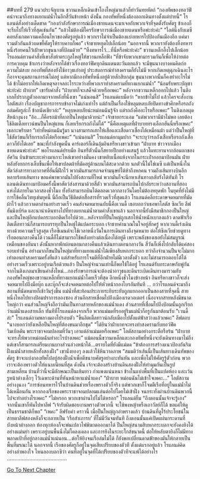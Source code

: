 ##บทที่ 279 แนวประจัญบาน
ขวานเหล็กเดินเข้าโถงใหญ่มาแล้วก็ทำวันทยหัตถ์
“กองทัพของทอว์ฟิคน่าจะมาถึงทางแยกแม่น้ำในอีกสี่วันข้างหน้า ดังนั้น กองทัพที่หนึ่งต้องออกเดินทางตั้งแต่บ่ายนี้” โรแลนด์สั่งอย่างเด็ดขาด “กองกำลังรักษาการณ์เมืองชายแดนจะมาเจอกับพวกเจ้าที่จุดตั้งรับศัตรู ข้าเองก็จะรีบไปให้เร็วที่สุดเช่นกัน”
“แล้วไม่ต้องมีใครรักษาการณ์เมืองชายแดนหรือพ่ะย่ะค่ะ”
“ไลต์นิ่งกับเมซีคอยสังเกตความเคลื่อนไหวของศัตรูอยู่แล้ว พวกเราไม่จำเป็นต้องแบ่งทหารไปป้องกันเมืองอีก แค่มารวมตัวกันแล้วบดขยี้ศัตรูให้ราบคาบก็พอ” เจ้าชายหยุดไปเล็กน้อย “นอกจากนี้ พวกเรายังต้องทิ้งทหารหนึ่งร้อยคนไว้เฝ้าพวกขุนนางที่ป้อมด้วย”
“ทิ้งทหารไว้...ที่นี่หรือพ่ะย่ะค่ะ” ขวานเหล็กอึ้งไปเล็กน้อย
โรแลนด์ทวนคำสั่งที่เขาสั่งห้าตระกูลใหญ่ให้ขวานเหล็กฟัง “ที่ข้าจับพวกเขามารวมกันก็เพื่อให้ง่ายต่อการควบคุม ข้าเกรงว่าหลังจากได้ข่าวเรื่องทอว์ฟิคบุกดินแดนตะวันตกแล้ว จะมีขุนนางบางคนคิดก่อความไม่สงบ กองทัพที่สองยังใช้อาวุธเก่าอยู่ ประสบการณ์ทำสงครามก็ยังไม่มี หากเกิดเหตุฉุกเฉินอะไรก็อาจจะคุมสถานการณ์ไม่อยู่ แต่หากมีกองทัพที่หนึ่งอยู่ด้วยสักสิบกลุ่ม ขุนนางพวกนั้นก็คงทำอะไรไม่ได้ ข้าไม่อยากให้เกิดเหตุจลาจลอะไรระหว่างที่พวกเราทำสงครามที่ทางแยกแม่น้ำ”
“น้อมรับพระบัญชาพ่ะย่ะค่ะ ฝ่าบาท” เขารับคำสั่ง
“ฝ่าบาทก็จะเสด็จด้วยหรือเพคะ” หลังจากขวานเหล็กออกไปแล้ว ไนติงเกลก็ปรากฏตัวออกมาจากหลังที่นั่งเขา
“แน่นอนสิ” โรแลนด์แบมือว่า “หากข้าไม่ไป แล้วใครจะสั่งงานโลตัสเล่า เรื่องบัญชาการการรบข้าอาจไม่เก่งเท่าไร แต่ถ้าเป็นเรื่องใช้หลุมหลบภัยปิดทางข้าศึกหรือรถถังถล่มศัตรูล่ะก็ ข้าถนัดเชียวล่ะ”
“หลุบหลบภัยน่ะหม่อมฉันรู้จัก แต่รถถังคืออะไรหรือเพคะ” ไนติงเกลผุดสีหน้างุนงง
“อ้อ...ก็คือรถม้าที่ลากปืนใหญ่มาด้วยน่ะ” เจ้าชายกระแอม “แต่พวกเรามีม้าไม่พอ เลยต้องใช้ลิตเติ้ลทาวน์ขนปืนใหญ่แทน ก็เลยเรียกรถถังไม่ได้”
“นี่คือเหตุผลที่ฝ่าบาททรงเลือกฮันนี่หรือเพคะ” เธอกะพริบตา “เท่าที่หม่อมฉันรู้มา นางสามารถเสกให้เสือและเสือดาวเชื่องได้เหมือนม้า แต่ว่าปืนใหญ่ที่ใช้สัตว์ขนก็เรียกรถถังได้หรือเพคะ”
“แน่นอนสิ” โรแลนด์ยกมุมปาก “จะระบุว่ารถถังเสือหรือรถถังเสือดาวก็ยังได้เลย”
ขณะที่กำลังพูดนั้น คาร์เตอร์ก็เดินอุ้มอินทรีหางขาวเข้ามา “ฝ่าบาท ข่าวจากเมืองชายแดนพ่ะย่ะค่ะ”
พอโรแลนด์ปรบมือ อินทรีตัวนั้นก็สยายปีกอย่างแสนรู้ แล้วโผทะยานจากอ้อมอกของอัศวิน บินข้ามระยะห่างมาเกาะไหล่เขาอย่างมั่นคง เขาหยิบเนื้อแห้งจากในกระเป๋าออกมาป้อนมัน ฝ่ายหลังยังยกกรงเล็บขึ้นเพื่อให้เขาปลดผ้าที่มัดอยู่ด้านบนได้สะดวกด้วย
นกตัวนี้ไม่ใช่เมซี แต่เป็นหนึ่งในสัตว์ส่งสารทางอากาศที่ฮันนี่ฝึกไว้ พวกมันสามารถจดจำมนุษย์ได้ห้าถึงหกคน รวมถึงเส้นทางบินอีกหลายร้อยเส้นทาง ขอแค่พาพวกมันไปยังสถานที่ใหม่ พวกมันก็จะนึกหาเส้นทางกลับรังได้ทันที โรแลนด์เดินทางมาป้อมครั้งนี้พาสัตว์ส่งสารมาด้วยสี่ตัว พวกมันสามารถบินไปกลับระหว่างสถานที่สองแห่งได้ภายในเวลาสองชั่วโมง ทั้งยังสามารถบินได้ตลอดเวลากลางวันโดยไม่ต้องหยุดพัก ในยุคที่ยังไม่มีการใช้คลื่นวิทยุเช่นยุคนี้ นี่ถือเป็นวิธีติดต่อสื่อสารที่รวดเร็วที่สุดแล้ว
โรแลนด์คลี่กระดาษจดหมายที่มัดผ้าไว้ แล้วกวาดตาอ่านอย่างรวดเร็ว
คนส่งจดหมายฉบับนี้คือเวนดี้ เธอบอกว่าเธอพาโลตัส ซิลเวีย ลีฟ ฮัมมิงเบิร์ด และนาน่าเดินทางไปที่ทางแยกแม่น้ำตามคำสั่งเขาแล้ว นอกจากนี้ยังมีสมาชิกกองปืนใหญ่และปืนใหญ่อีกแปดกระบอกติดเรือไปด้วย...หลังจากที่ปืนใหญ่ถูกเสกให้น้ำหนักเบาลงแล้ว ดาดฟ้าเรือลิตเติ้ลทาวน์ก็สามารถบรรทุกปืนใหญ่ได้แปดกระบอก
เจ้าชายคำนวณในใจอยู่สักครู่ หากเวนดี้เร่งเดินทางด้วยความเร็วสูงสุด เรือซีเมนต์จะใช้เวลาหนึ่งวันในการเดินทางถึงจุดหมาย ต่อให้ซิลเวียช่วยดูทางเรือตอนกลางคืนได้ เวนดี้ก็ไม่สามารถใช้พลังอย่างต่อเนื่องได้อยู่ดี เพราะพลังของเธอยังไม่สมบูรณ์เหมือนของอันนา ดังนั้นหากพักผ่อนตอนกลางคืนแล้วเดินทางตอนกลางวัน สี่วันก็เพิ่งไปกลับได้แค่สองรอบเท่านั้น อย่างมากก็ขนปืนใหญ่มาที่ทางแยกแม่น้ำได้เพียงสิบหกกระบอก
ทว่าถึงจำนวนปืนจะไม่มากเท่าตอนทำสงครามครั้งที่แล้ว แต่สำหรับการโจมตีที่อีกฝ่ายไม่มีเวลาตั้งตัว และไม่สามารถตอบโต้ได้อย่างรวดเร็วเพราะอยู่บนเรือด้วยแล้ว ปืนใหญ่จำนวนเท่านี้ก็พอใช้ได้อยู่ โรแลนด์รับกระดาษกับพู่กันจากไนติงเกลมาเขียนคำสั่งใหม่...กองรักษาการณ์จะต้องนำอาวุธและดินระเบิดเดินทางมารวมกับกองทัพใหญ่ของขวานเหล็กที่ทางแยกแม่น้ำโดยเร็วที่สุด
อีกหนึ่งชั่วโมงข้างหน้า อินทรีหางขาวก็จะส่งจดหมายไปถึงมือบุ๊ก และบุ๊กก็จะส่งจดหมายต่อไปให้หัวหน้ากองไบรอันทันที
...
กว่าโรแลนด์จะมาถึงสถานที่นัดหมายก็เช้าวันรุ่งขึ้น
แม่น้ำที่สะท้อนประกายระยิบระยับถูกแยกออกเป็นสองสายที่จุดนี้ สายหนึ่งไหลไปทางป้อมปราการลองซอง ส่วนอีกสายเชื่อมไปถึงเมืองเรดวอเตอร์
เนื่องจากสายหลังมีขนาดใหญ่กว่า คนส่วนใหญ่จึงถือว่ามันเป็นทางสายหลักของแม่น้ำแดง ส่วนสายที่เชื่อมไปถึงป้อมนั้นถูกเรียกว่าแม่น้ำแดงสายเล็ก
ทันทีที่โรแลนด์ลงจากเรือ พวกแม่มดที่รออยู่ริมแม่น้ำก็กรูกันมาต้อนรับ
"เวนดี้ล่ะ" โรแลนด์ถามพลางมองไปรอบตัว
"ขึ้นลิตเติ้ลทาวน์กลับเมืองไปตั้งแต่ฟ้าสว่างแล้วเพคะ" ลีฟตอบ "นางบอกว่ายังเหลือปืนใหญ่ที่ต้องขนมาอีกชุด”
“ได้ยินว่าฝ่าบาทจะทรงทำสงครามกับทอว์ฟิค วิมเบิลดัน พระราชาจอมปลอมที่วันๆ เอาแต่ล่าแม่มดหรือเพคะ” โลตัสถามอย่างกระตือรือร้น “ฝ่าบาทจะทรงให้พวกหม่อมฉันทำอะไรบ้างเพคะ”
แม้ตอนนี้ขวานเหล็กและกองทัพที่หนึ่งจะยังเดินทางมาไม่ถึง แต่เขาก็สามารถเตรียมงานบางส่วนล่วงหน้าได้...ตราบใดที่ยังมีแม่มด
“ข้าต้องการสร้างแนวป้องกันริมฝั่งแม่น้ำสายหลักทั้งสองฝั่ง” เขานั่งยองๆ ลงแล้วใช้หินวาดภาพ “สมมติว่าเส้นนี้เป็นเส้นทางเดินทัพของศัตรู ข้าจะแบ่งกองทัพไปอยู่สองฝั่งน้ำเพื่อตีขนาบศัตรูอย่างกะทันหัน และเพื่อไม่ให้ศัตรูรู้ตัวก่อน พวกเราจะต้องพรางตัวให้แนบเนียนที่สุด ดังนั้น เจ้าจะต้องสร้างบ้านดินสองฝั่งให้ทำมุมกันเป็นรูปสามเหลี่ยม บ้านที่ว่านี้จะมีลักษณะเป็นเส้นยาว กำแพงแน่นหนา ข้างในแบ่งพื้นที่เป็นแปดห้อง และเว้นรูหน้าต่างเล็กๆ ไว้เฉพาะด้านที่หันหน้าหาแม่น้ำแดง”
“ฝ่าบาท หม่อมฉันไม่เข้าใจเพคะ...” โลตัสถามอย่างงุนงง “การซ่อนทหารไว้ในบ้านดินช่วยเรื่องพรางตัวก็จริง แต่พวกเขาก็โจมตีเรือที่อยู่ในแม่น้ำไม่ได้เหมือนกัน หากกองเรือของพระราชาจอมปลอมแล่นต่อไปโดยไม่เข้าฝั่ง จนกระทั่งผ่านบ้านดินพวกนี้ไปจะทำอย่างไรเพคะ”
“ไม่หรอก พวกเขาผ่านไปไม่ได้หรอก” โรแลนด์ยิ้ม “ถึงตอนนั้นเจ้าจะรู้เอง”
จากนั้นเขาก็หันไปหาลีฟ “เจ้ารับผิดชอบงานพรางตัวพวกนี้ จะใช้พงหญ้าหรือเถาวัลย์ก็ได้ ขอแค่ให้ดูเป็นธรรมชาติก็พอ”
“เพคะ” ลีฟรับคำ
คราวนี้ เมื่อปืนใหญ่ถูกอำพรางแล้ว บ้านดินที่ดูไร้ประโยชน์ในสายตาลีฟสองหลังก็จะกลายเป็น ‘เรือสำเภารบ’ ที่ไม่มีวันจมทันที ถึงตอนนั้นแค่เปิดแผ่นกระดานที่บังหน้าต่างออก ห้องทุกห้องก็จะพ่นเปลวไฟพิฆาตออกมาได้ ปืนใหญ่สนามสิบหกกระบอกจะยังคงยิงได้อย่างแม่นยำ เพราะอยู่บนพื้นนิ่งไม่โคลงเคลง และการยิงในระยะใกล้ขนาดนี้ ต่อให้หลับตายิงก็ไม่มีทางพลาดเป้าที่อยู่กลางแม่น้ำแน่นอน...ต่อให้ยิงจนเรือล่มไม่ได้ ก็ยังพอเปลี่ยนดาดฟ้าของมันให้กลายเป็นพื้นที่มรณะได้
นอกจากนี้ เรือของศัตรูก็อยู่ในจุดเสียเปรียบของตัวที ตั้งแต่แรกอยู่แล้ว โรแลนด์คิดอย่างลำพองใจ ไหนลองบอกซิว่า คนที่อยู่ในจุดที่ได้เปรียบของตัวทีจะแพ้ได้อย่างไร
........................................




[Go To Next Chapter]( ./192.md)